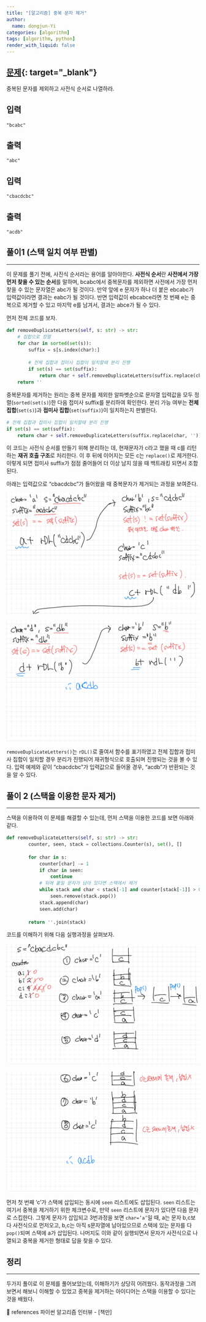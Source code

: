 ```yaml
---
title: "[알고리즘] 중복 문자 제거"
author:
  name: dongjun-Yi
categories: [algorithm]
tags: [algorithm, python]
render_with_liquid: false
---
```

## [문제](https://leetcode.com/problems/remove-duplicate-letters/){: target="_blank"}

중복된 문자를 제외하고 사전식 순서로 나열하라.

## 입력

```
"bcabc"
```

## 출력

```
"abc"
```

## 입력

```
"cbacdcbc"
```

## 출력

```
"acdb"
```

## 풀이1 (스택 일치 여부 판별)

---

이 문제를 풀기 전에, 사진식 순서라는 용어를 알아야한다. **사전식 순서**란 **사전에서 가장 먼저 찾을 수 있는 순서**를 말하며, bcabc에서 중복문자를 제외하면 사전에서 가장 먼저 찾을 수 있는 문자열은 abc가 될 것이다. 만약 앞에 e 문자가 하나 더 붙은 ebcabc가 입력값이라면 결과는 eabc가 될 것이다. 반면 입력값이 ebcabce라면 첫 번째 e는 중복으로 제거할 수 있고 마지막 e를 남겨서, 결과는 abce가 될 수 있다.

먼저 전체 코드를 보자.

```python
def removeDuplicateLetters(self, s: str) -> str:
    # 집합으로 정렬
    for char in sorted(set(s)):
        suffix = s[s.index(char):]

        # 전체 집합과 접미사 집합이 일치할때 분리 진행
        if set(s) == set(suffix):
            return char + self.removeDuplicateLetters(suffix.replace(char, ''))
    return ''
```

중복문자를 제거하는 원리는 중복 문자를 제외한 알파벳순으로 문자열 입력값을 모두 정렬(`sorted(set(s)`)한 다음 접미사 suffix를 분리하여 확인한다. 분리 가능 여부는 **전체 집합**(`set(s)`)과 **접미사 집합**(`set(suffix)`)이 일치하는지 판별한다. 

```python
# 전체 집합과 접미사 집합이 일치할때 분리 진행
if set(s) == set(suffix):
    return char + self.removeDuplicateLetters(suffix.replace(char, ''))
```

이 코드는 사전식 순서를 만들기 위해 분리하는 데, 현재문자가 c라고 했을 때 c를 리턴하는 **재귀 호출 구조**로 처리한다. 이 후 뒤에 이어지는 모든 c는 `replace()`로 제거한다. 이렇게 되면 접미사 suffix가 점점 줄어들어 더 이상 남지 않을 때 백트래킹 되면서 조합된다.

아래는 입력값으로 “cbacdcbc”가 들어왔을 때 중복문자가 제거되는 과정을 보여준다.

![Untitled.png](/assets/images/RemoveDuplicateLetters/python-55.jpg)

![Untitled.png](/assets/images/RemoveDuplicateLetters/python-56.jpg)

`removeDuplicateLetters()`는 `rDL()`로 줄여서 함수를 표기하였고 전체 집합과 접미사 집합이 일치할 경우 분리가 진행되어 재귀형식으로 호출되며 진행되는 것을 볼 수 있다. 입력 예제와 같이 “cbacdcbc”가 입력값으로 들어올 경우, “acdb”가 반환되는 것을 알 수 있다.

## 풀이 2 (스택을 이용한 문자 제거)

---

스택을 이용하여 이 문제를 해결할 수 있는데, 먼저 스택을 이용한 코드를 보면 아래와 같다.

```python
def removeDuplicateLetters(self, s: str) -> str:
        counter, seen, stack = collections.Counter(s), set(), []

        for char in s:
            counter[char] -= 1
            if char in seen:
                continue
            # 뒤에 붙일 문자가 남아 있다면 스택에서 제거
            while stack and char < stack[-1] and counter[stack[-1]] > 0:
                seen.remove(stack.pop())
            stack.append(char)
            seen.add(char)

        return ''.join(stack)
```

코드를 이해하기 위해 다음 실행과정을 살펴보자.

![Untitled.png](/assets/images/RemoveDuplicateLetters/python-57.jpg)

![Untitled.png](/assets/images/RemoveDuplicateLetters/python-58.jpg)

먼저 첫 번째 ‘c’가 스택에 삽입되는 동시에 `seen` 리스트에도 삽입된다. `seen` 리스트는 여기서 중복을 제거하기 위한 체크변수로, 만약 `seen` 리스트에 문자가 있다면 다음 문자로 스킵한다. 
그렇게 문자가 삽입되고 3번과정을 보면 `char=’a’`일 때, a는 문자 b,c보다 사전식으로 먼저오고, b,c는 아직 s문자열에 남아있으므로 스택에 있는 문자를 다 `pop()`되며 스택에 a가 삽입된다. 나머지도 이와 같이 실행되면서 문자가 사전식으로 나열되고 중복을 제거한 형태로 답을 찾을 수 있다.

## 정리

---

두가지 풀이로 이 문제를 풀어보았는데, 이해하기가 상당히 어려웠다. 동작과정을 그려보면서 해보니 이해할 수 있었고 중복을 제거하는 아이디어는 스택을 이용할 수 있다는 것을 배웠다.

<aside>
📖 references 파이썬 알고리즘 인터뷰 - [책만]

</aside>